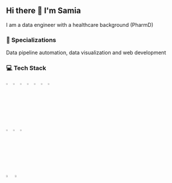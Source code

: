 
## Hi there 👋 I'm Samia

<!--
**samiaab1990/samiaab1990** is a ✨ _special_ ✨ repository because its `README.md` (this file) appears on your GitHub profile.


Here are some ideas to get you started:

- 🔭 I’m currently working on ...
- 🌱 I’m currently learning ...
- 👯 I’m looking to collaborate on ...
- 🤔 I’m looking for help with ...
- 💬 Ask me about ...
- 📫 How to reach me: ...

- ⚡ Fun fact: ...
-->
I am a data engineer with a healthcare background (PharmD)
### 🌟 Specializations
Data pipeline automation, data visualization and web development
### 💻 Tech Stack 
<span><img src="https://cdn.jsdelivr.net/gh/devicons/devicon@latest/icons/r/r-original.svg" width=3% height=3%/> 
      <img src="https://cdn.jsdelivr.net/gh/devicons/devicon@latest/icons/python/python-original.svg" width=3% height=3%/>
      <img src="https://cdn.jsdelivr.net/gh/devicons/devicon@latest/icons/postgresql/postgresql-original-wordmark.svg" width=3% height=3% />
      <img src="https://cdn.jsdelivr.net/gh/devicons/devicon@latest/icons/html5/html5-original-wordmark.svg" width=3% height=3%/>
      <img src="https://cdn.jsdelivr.net/gh/devicons/devicon@latest/icons/css3/css3-original-wordmark.svg" width=3% height=3%/>
      <img src="https://cdn.jsdelivr.net/gh/devicons/devicon@latest/icons/javascript/javascript-original.svg" width=3% height=3%/>
      <img src="https://cdn.jsdelivr.net/gh/devicons/devicon@latest/icons/c/c-original.svg" width=3% height=3%/>   
      <img src="https://cdn.jsdelivr.net/gh/devicons/devicon@latest/icons/amazonwebservices/amazonwebservices-original-wordmark.svg" width = 3% height=3%/>
      <img src="https://cdn.jsdelivr.net/gh/devicons/devicon@latest/icons/react/react-original-wordmark.svg" width=3% height=3%/>
      <img src="https://cdn.jsdelivr.net/gh/devicons/devicon@latest/icons/nodejs/nodejs-original-wordmark.svg" width=3% height=3%/>   
      <img src="https://cdn.jsdelivr.net/gh/devicons/devicon@latest/icons/express/express-original-wordmark.svg" width=4% height=4%/>
      <img src="https://cdn.jsdelivr.net/gh/devicons/devicon@latest/icons/flask/flask-original-wordmark.svg" width=4% height=4%/>
      </span>

